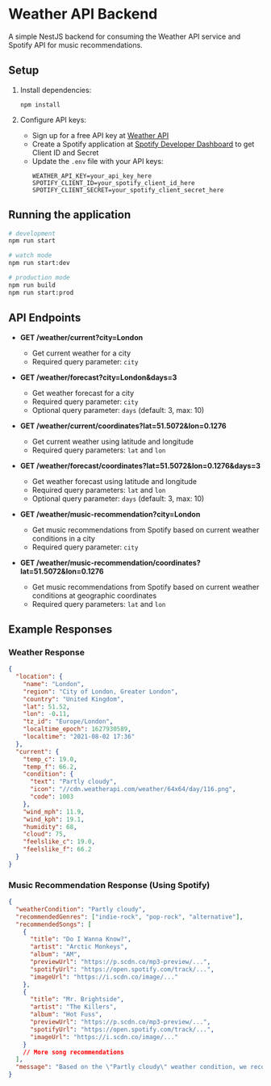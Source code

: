 # Weather API Backend

A simple NestJS backend for consuming the Weather API service and Spotify API for music recommendations.

## Setup

1. Install dependencies:
   ```
   npm install
   ```

2. Configure API keys:
   - Sign up for a free API key at [Weather API](https://www.weatherapi.com/)
   - Create a Spotify application at [Spotify Developer Dashboard](https://developer.spotify.com/dashboard/) to get Client ID and Secret
   - Update the `.env` file with your API keys:
     ```
     WEATHER_API_KEY=your_api_key_here
     SPOTIFY_CLIENT_ID=your_spotify_client_id_here
     SPOTIFY_CLIENT_SECRET=your_spotify_client_secret_here
     ```

## Running the application

```bash
# development
npm run start

# watch mode
npm run start:dev

# production mode
npm run build
npm run start:prod
```

## API Endpoints

- **GET /weather/current?city=London**
  - Get current weather for a city
  - Required query parameter: `city`

- **GET /weather/forecast?city=London&days=3**
  - Get weather forecast for a city
  - Required query parameter: `city`
  - Optional query parameter: `days` (default: 3, max: 10)

- **GET /weather/current/coordinates?lat=51.5072&lon=0.1276**
  - Get current weather using latitude and longitude
  - Required query parameters: `lat` and `lon`

- **GET /weather/forecast/coordinates?lat=51.5072&lon=0.1276&days=3**
  - Get weather forecast using latitude and longitude
  - Required query parameters: `lat` and `lon`
  - Optional query parameter: `days` (default: 3, max: 10)

- **GET /weather/music-recommendation?city=London**
  - Get music recommendations from Spotify based on current weather conditions in a city
  - Required query parameter: `city`

- **GET /weather/music-recommendation/coordinates?lat=51.5072&lon=0.1276**
  - Get music recommendations from Spotify based on current weather conditions at geographic coordinates
  - Required query parameters: `lat` and `lon`

## Example Responses

### Weather Response

```json
{
  "location": {
    "name": "London",
    "region": "City of London, Greater London",
    "country": "United Kingdom",
    "lat": 51.52,
    "lon": -0.11,
    "tz_id": "Europe/London",
    "localtime_epoch": 1627930589,
    "localtime": "2021-08-02 17:36"
  },
  "current": {
    "temp_c": 19.0,
    "temp_f": 66.2,
    "condition": {
      "text": "Partly cloudy",
      "icon": "//cdn.weatherapi.com/weather/64x64/day/116.png",
      "code": 1003
    },
    "wind_mph": 11.9,
    "wind_kph": 19.1,
    "humidity": 68,
    "cloud": 75,
    "feelslike_c": 19.0,
    "feelslike_f": 66.2
  }
}
```

### Music Recommendation Response (Using Spotify)

```json
{
  "weatherCondition": "Partly cloudy",
  "recommendedGenres": ["indie-rock", "pop-rock", "alternative"],
  "recommendedSongs": [
    {
      "title": "Do I Wanna Know?",
      "artist": "Arctic Monkeys",
      "album": "AM",
      "previewUrl": "https://p.scdn.co/mp3-preview/...",
      "spotifyUrl": "https://open.spotify.com/track/...",
      "imageUrl": "https://i.scdn.co/image/..."
    },
    {
      "title": "Mr. Brightside",
      "artist": "The Killers",
      "album": "Hot Fuss",
      "previewUrl": "https://p.scdn.co/mp3-preview/...",
      "spotifyUrl": "https://open.spotify.com/track/...",
      "imageUrl": "https://i.scdn.co/image/..."
    }
    // More song recommendations
  ],
  "message": "Based on the \"Partly cloudy\" weather condition, we recommend music from these genres: indie-rock, pop-rock, alternative."
}
``` 